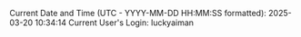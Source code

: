 Current Date and Time (UTC - YYYY-MM-DD HH:MM:SS formatted): 2025-03-20 10:34:14
Current User's Login: luckyaiman
